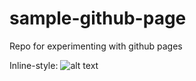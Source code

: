# sample-github-page
Repo for experimenting with github pages


Inline-style: 
![alt text](https://github.com/rlaskew/sample-github-page/SampleDrawIO.drawio.png "Sample Image")